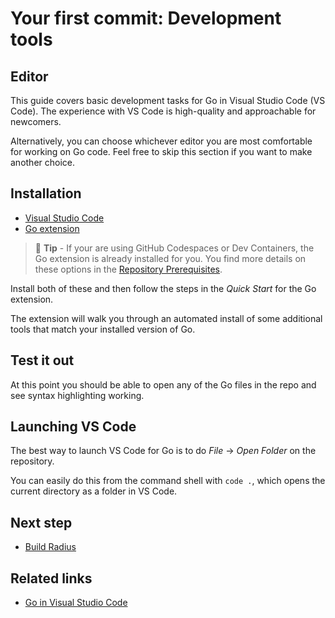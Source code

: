 # Your first commit: Development tools

<!--
    Note: some of this content is synchronized with the prerequisites guide for simplicity. Keep these in sync!
-->

## Editor

This guide covers basic development tasks for Go in Visual Studio Code (VS Code). The experience with VS Code is high-quality and approachable for newcomers.

Alternatively, you can choose whichever editor you are most comfortable for working on Go code. Feel free to skip this section if you want to make another choice.

## Installation

- [Visual Studio Code](https://code.visualstudio.com/)
- [Go extension](https://marketplace.visualstudio.com/items?itemName=golang.go)

> 📝 **Tip** - If your are using GitHub Codespaces or Dev Containers, the Go extension is already installed for you. You find more details on these options in the [Repository Prerequisites](../contributing-code-prerequisites/README.md).

Install both of these and then follow the steps in the *Quick Start* for the Go extension.

The extension will walk you through an automated install of some additional tools that match your installed version of Go.

## Test it out

At this point you should be able to open any of the Go files in the repo and see syntax highlighting working.

## Launching VS Code

The best way to launch VS Code for Go is to do *File* -> *Open Folder* on the repository.

You can easily do this from the command shell with `code .`, which opens the current directory as a folder in VS Code.

## Next step

- [Build Radius](../first-commit-02-building/index.md)

## Related links

- [Go in Visual Studio Code](https://code.visualstudio.com/docs/languages/go)
